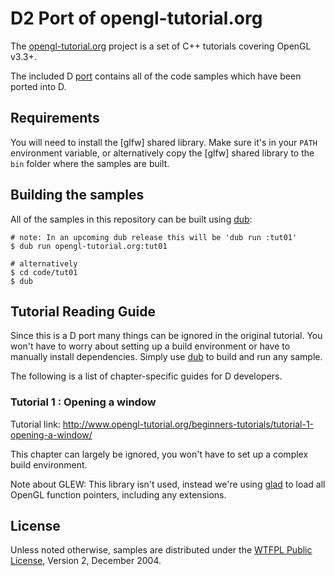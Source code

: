 # D2 Port of opengl-tutorial.org

The [opengl-tutorial.org] project is a set of C++ tutorials covering OpenGL v3.3+.

The included D [port][opengl-tutorial-port] contains all of the code samples which have been ported into D.

[opengl-tutorial.org]: http://www.opengl-tutorial.org/
[opengl-tutorial-port]: https://github.com/AndrejMitrovic/opengl-tutorials/tree/master/ports/opengl-tutorial.org

## Requirements

You will need to install the [glfw] shared library.
Make sure it's in your `PATH` environment variable,
or alternatively copy the [glfw] shared library to the `bin`
folder where the samples are built.

## Building the samples

All of the samples in this repository can be built using [dub]:

```
# note: In an upcoming dub release this will be 'dub run :tut01'
$ dub run opengl-tutorial.org:tut01

# alternatively
$ cd code/tut01
$ dub
```

## Tutorial Reading Guide

Since this is a D port many things can be ignored in the original tutorial.
You won't have to worry about setting up a build environment or have to manually
install dependencies. Simply use [dub] to build and run any sample.

The following is a list of chapter-specific guides for D developers.

### Tutorial 1 : Opening a window

Tutorial link:
http://www.opengl-tutorial.org/beginners-tutorials/tutorial-1-opening-a-window/

This chapter can largely be ignored, you won't have to set up a complex build environment.

Note about GLEW: This library isn't used, instead we're using [glad] to load all OpenGL function pointers,
including any extensions.

## License

Unless noted otherwise, samples are distributed under the [WTFPL Public License][WTFPL_License], Version 2, December 2004.

[dub]: http://code.dlang.org/download
[WTFPL_License]: http://www.wtfpl.net/txt/copying
[glad]: https://github.com/Dav1dde/glad
